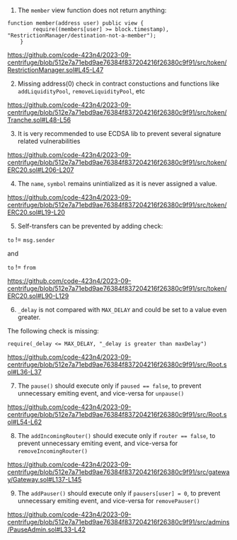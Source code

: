 
1. The `member` view function does not return anything:

```solidity
function member(address user) public view {
        require((members[user] >= block.timestamp), "RestrictionManager/destination-not-a-member");
    }
```

https://github.com/code-423n4/2023-09-centrifuge/blob/512e7a71ebd9ae76384f837204216f26380c9f91/src/token/RestrictionManager.sol#L45-L47

2. Missing address(0) check in contract constuctions and functions like `addLiquidityPool`, `removeLiquidityPool`, etc

https://github.com/code-423n4/2023-09-centrifuge/blob/512e7a71ebd9ae76384f837204216f26380c9f91/src/token/Tranche.sol#L48-L56

3. It is very recommended to use ECDSA lib to prevent several signature related vulnerabilities

https://github.com/code-423n4/2023-09-centrifuge/blob/512e7a71ebd9ae76384f837204216f26380c9f91/src/token/ERC20.sol#L206-L207

4. The `name`, `symbol` remains unintialized as it is never assigned a value.

https://github.com/code-423n4/2023-09-centrifuge/blob/512e7a71ebd9ae76384f837204216f26380c9f91/src/token/ERC20.sol#L19-L20

5. Self-transfers can be prevented by adding check:

`to` != `msg.sender`

and

`to` != `from`

https://github.com/code-423n4/2023-09-centrifuge/blob/512e7a71ebd9ae76384f837204216f26380c9f91/src/token/ERC20.sol#L90-L129

6. `_delay` is not compared with `MAX_DELAY` and could be set to a value even greater.

The following check is missing:

`require(_delay <= MAX_DELAY, "_delay is greater than maxDelay")`

https://github.com/code-423n4/2023-09-centrifuge/blob/512e7a71ebd9ae76384f837204216f26380c9f91/src/Root.sol#L36-L37

7. The `pause()` should execute only if `paused == false`, to prevent unnecessary emiting event, and vice-versa for `unpause()`

https://github.com/code-423n4/2023-09-centrifuge/blob/512e7a71ebd9ae76384f837204216f26380c9f91/src/Root.sol#L54-L62

8. The `addIncomingRouter()` should execute only if `router == false`, to prevent unnecessary emiting event, and vice-versa for `removeIncomingRouter()`

https://github.com/code-423n4/2023-09-centrifuge/blob/512e7a71ebd9ae76384f837204216f26380c9f91/src/gateway/Gateway.sol#L137-L145

9. The `addPauser()` should execute only if `pausers[user] = 0`, to prevent unnecessary emiting event, and vice-versa for `removePauser()`

https://github.com/code-423n4/2023-09-centrifuge/blob/512e7a71ebd9ae76384f837204216f26380c9f91/src/admins/PauseAdmin.sol#L33-L42